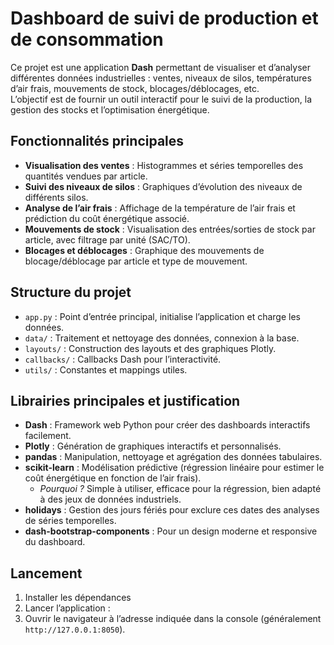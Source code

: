 # Dashboard de suivi de production et de consommation

Ce projet est une application **Dash** permettant de visualiser et d’analyser différentes données industrielles : ventes, niveaux de silos, températures d’air frais, mouvements de stock, blocages/déblocages, etc.  
L’objectif est de fournir un outil interactif pour le suivi de la production, la gestion des stocks et l’optimisation énergétique.

## Fonctionnalités principales

- **Visualisation des ventes** : Histogrammes et séries temporelles des quantités vendues par article.
- **Suivi des niveaux de silos** : Graphiques d’évolution des niveaux de différents silos.
- **Analyse de l’air frais** : Affichage de la température de l’air frais et prédiction du coût énergétique associé.
- **Mouvements de stock** : Visualisation des entrées/sorties de stock par article, avec filtrage par unité (SAC/TO).
- **Blocages et déblocages** : Graphique des mouvements de blocage/déblocage par article et type de mouvement.

## Structure du projet

- `app.py` : Point d’entrée principal, initialise l’application et charge les données.
- `data/` : Traitement et nettoyage des données, connexion à la base.
- `layouts/` : Construction des layouts et des graphiques Plotly.
- `callbacks/` : Callbacks Dash pour l’interactivité.
- `utils/` : Constantes et mappings utiles.

## Librairies principales et justification

- **Dash** : Framework web Python pour créer des dashboards interactifs facilement.
- **Plotly** : Génération de graphiques interactifs et personnalisés.
- **pandas** : Manipulation, nettoyage et agrégation des données tabulaires.
- **scikit-learn** : Modélisation prédictive (régression linéaire pour estimer le coût énergétique en fonction de l’air frais).
    - *Pourquoi ?* Simple à utiliser, efficace pour la régression, bien adapté à des jeux de données industriels.
- **holidays** : Gestion des jours fériés pour exclure ces dates des analyses de séries temporelles.
- **dash-bootstrap-components** : Pour un design moderne et responsive du dashboard.

## Lancement

1. Installer les dépendances
2. Lancer l’application :
3. Ouvrir le navigateur à l’adresse indiquée dans la console (généralement `http://127.0.0.1:8050`).
